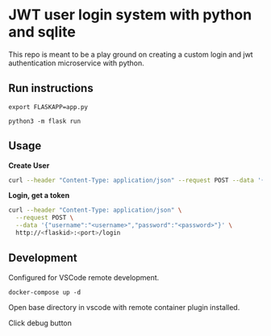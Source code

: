 # JWT user login system with python and sqlite

This repo is meant to be a play ground on creating a custom login and jwt authentication microservice with python. 

## Run instructions

`export FLASKAPP=app.py`

`python3 -m flask run`


## Usage

**Create User**

```bash
curl --header "Content-Type: application/json" --request POST --data '{"username":"<username>","password":"<password>","email":"<emailaddress>"}' http://<flaskid>:<port>/register

```

**Login, get a token**

```bash
curl --header "Content-Type: application/json" \
  --request POST \
  --data '{"username":"<username>","password":"<password>"}' \
  http://<flaskid>:<port>/login
```

## Development

Configured for VSCode remote development.

`docker-compose up -d`

Open base directory in vscode with remote container plugin installed.

Click debug button